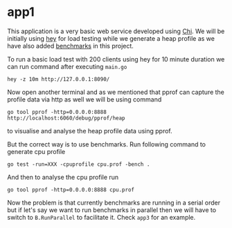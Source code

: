 # app1

This application is a very basic web service developed using [Chi](https://github.com/go-chi/chi). We will be initially using [hey](https://github.com/rakyll/hey) for load testing while we generate a heap profile as we have also added [benchmarks](https://pkg.go.dev/testing#hdr-Benchmarks) in this project.

To run a basic load test with 200 clients using hey for 10 minute duration we can run command after executing `main.go`
```
hey -z 10m http://127.0.0.1:8090/
```

Now open another terminal and as we mentioned that pprof can capture the profile data via http as well we will be using command
```
go tool pprof -http=0.0.0.0:8888 http://localhost:6060/debug/pprof/heap
```
to visualise and analyse the heap profile data using pprof.

But the correct way is to use benchmarks. Run following command to generate cpu profile
```
go test -run=XXX -cpuprofile cpu.prof -bench .
```

And then to analyse the cpu profile run
```
go tool pprof -http=0.0.0.0:8888 cpu.prof
```

Now the problem is that currently benchmarks are running in a serial order but if let's say we want to run benchmarks in parallel then we will have to switch to `B.RunParallel` to facilitate it. Check `app3` for an example.


